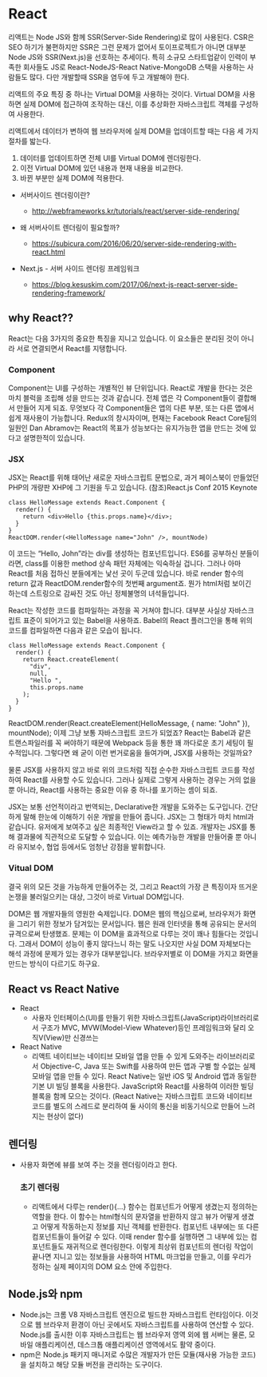 # React

리액트는 Node JS와 함께 SSR(Server-Side Rendering)로 많이 사용된다. CSR은 SEO 하기가 불편하지만 SSR은 그런 문제가 없어서 토이프로젝트가 아니면 
대부분 Node JS와 SSR(Next.js)을 선호하는 추세이다.
특히 소규모 스타트업같이 인력이 부족한 회사들도 JS로 React-NodeJS-React Native-MongoDB 스택을 사용하는 사람들도 많다.
다만 개발할때 SSR을 염두에 두고 개발해야 한다.

리액트의 주요 특징 중 하나는 Virtual DOM을 사용하는 것이다. Virtual DOM을 사용하면 실제 DOM에 접근하여 조작하는 대신, 이를 추상화한 자바스크립트 객체를 구성하여 사용한다.

리액트에서 데이터가 변하여 웹 브라우저에 실제 DOM을 업데이트할 때는 다음 세 가지 절차를 밟는다.
1. 데이터를 업데이트하면 전체 UI를 Virtual DOM에 렌더링한다.
1. 이전 Virtual DOM에 있던 내용과 현재 내용을 비교한다.
1. 바뀐 부분만 실제 DOM에 적용한다.


* 서버사이드 렌더링이란?
  - http://webframeworks.kr/tutorials/react/server-side-rendering/

* 왜 서버사이트 렌더링이 필요할까?
  - https://subicura.com/2016/06/20/server-side-rendering-with-react.html

* Next.js - 서버 사이드 렌더링 프레임워크
  - https://blog.kesuskim.com/2017/06/next-js-react-server-side-rendering-framework/

## why React??
React는 다음 3가지의 중요한 특징을 지니고 있습니다. 이 요소들은 분리된 것이 아니라 서로 연결되면서 React를 지탱합니다.
### Component
Component는 UI를 구성하는 개별적인 뷰 단위입니다. React로 개발을 한다는 것은 마치 블럭을 조립해 성을 만드는 것과 같습니다. 전체 앱은 각 Component들이 결합해서 만들어 지게 되죠. 무엇보다 각 Component들은 앱의 다른 부분, 또는 다른 앱에서 쉽게 재사용이 가능합니다. Redux의 창시자이며, 현재는 Facebook React Core팀의 일원인 Dan Abramov는 React의 목표가 성능보다는 유지가능한 앱을 만드는 것에 있다고 설명한적이 있습니다.

### JSX
JSX는 React를 위해 태어난 새로운 자바스크립트 문법으로, 과거 페이스북이 만들었던 PHP의 개량판 XHP에 그 기원을 두고 있습니다. (참조)React.js Conf 2015 Keynote
```
class HelloMessage extends React.Component {
  render() {
    return <div>Hello {this.props.name}</div>;
  }
}
ReactDOM.render(<HelloMessage name="John" />, mountNode)
```
이 코드는 “Hello, John”라는 div를 생성하는 컴포넌트입니다. ES6를 공부하신 분들이라면, class를 이용한 method 상속 패턴 자체에는 익숙하실 겁니다. 그러나 아마 React를 처음 접하신 분들에게는 낯선 곳이 두군데 있습니다. 바로 render 함수의 return 값과 ReactDOM.render함수의 첫번째 argument죠. 뭔가 html처럼 보이긴 하는데 스트링으로 감싸진 것도 아닌 정체불명의 녀석들입니다.

React는 작성한 코드를 컴파일하는 과정을 꼭 거쳐야 합니다. 대부분 사실상 자바스크립트 표준이 되어가고 있는 Babel을 사용하죠. Babel의 React 플러그인을 통해 위의 코드를 컴파일하면 다음과 같은 모습이 됩니다.

```
class HelloMessage extends React.Component {
  render() {
    return React.createElement(
      "div",
      null,
      "Hello ",
      this.props.name
    );
  }
}
```
ReactDOM.render(React.createElement(HelloMessage, { name: "John" }), mountNode);
이제 그냥 보통 자바스크립트 코드가 되었죠? React는 Babel과 같은 트랜스파일러를 꼭 써야하기 때문에 Webpack 등을 통한 꽤 까다로운 초기 세팅이 필수적입니다. 그렇다면 왜 굳이 이런 번거로움을 들여가며, JSX를 사용하는 것일까요?

물론 JSX를 사용하지 않고 바로 위의 코드처럼 직접 순수한 자바스크립트 코드를 작성하여 React를 사용할 수도 있습니다. 그러나 실제로 그렇게 사용하는 경우는 거의 없을 뿐 아니라, React를 사용하는 중요한 이유 중 하나를 포기하는 셈이 되죠.

JSX는 보통 선언적이라고 번역되는, Declarative한 개발을 도와주는 도구입니다. 간단하게 말해 한눈에 이해하기 쉬운 개발을 만들어 줍니다. JSX는 그 형태가 마치 html과 같습니다. 유저에게 보여주고 싶은 최종적인 View라고 할 수 있죠. 개발자는 JSX를 통해 결과물에 직관적으로 도달할 수 있습니다. 이는 예측가능한 개발을 만들어줄 뿐 아니라 유지보수, 협업 등에서도 엄청난 강점을 발휘합니다.

### Vitual DOM
결국 위의 모든 것을 가능하게 만들어주는 것, 그리고 React의 가장 큰 특징이자 뜨거운 논쟁을 불러일으키는 대상, 그것이 바로 Virtual DOM입니다.

DOM은 웹 개발자들의 영원한 숙제입니다. DOM은 웹의 핵심으로써, 브라우저가 화면을 그리기 위한 정보가 담겨있는 문서입니다. 웹은 원래 인터넷을 통해 공유되는 문서의 규격으로써 탄생했죠. 문제는 이 DOM을 효과적으로 다루는 것이 꽤나 힘들다는 것입니다. 그래서 DOM이 성능이 좋지 않다느니 하는 말도 나오지만 사실 DOM 자체보다는 해석 과정에 문제가 있는 경우가 대부분입니다. 브라우저별로 이 DOM을 가지고 화면을 만드는 방식이 다르기도 하구요.

## React vs React Native

* React
  - 사용자 인터페이스(UI)를 만들기 위한 자바스크립트(JavaScript)라이브러리로서 구조가 MVC, MVW(Model-View Whatever)등인 프레임워크와 달리 오직V(View)만 신경쓰는 
* React Native
  - 리액트 네이티브는 네이티브 모바일 앱을 만들 수 있게 도와주는 라이브러리로서 Objective-C, Java 또는 Swift를 사용하여 만든 앱과 구별 할 수없는 실제 모바일 앱을 만들 수 있다.  React Native는 일반 iOS 및 Android 앱과 동일한 기본 UI 빌딩 블록을 사용한다. JavaScript와 React를 사용하여 이러한 빌딩 블록을 함께 모으는 것이다. (React Native는 자바스크립트 코드와 네이티브 코드를 별도의 스레드로 분리하여 둘 사이의 통신을 비동기식으로 만들어 느려지는 현상이 없다)

## 렌더링
* 사용자 화면에 뷰를 보여 주는 것을 렌더링이라고 한다.
  ### 초기 렌더링
  * 리액트에서 다루는 render(){...} 함수는 컴포넌트가 어떻게 생겼는지 정의하는 역할을 한다. 이 함수는 html형식의 문자열을 반환하지 않고 뷰가 어떻게 생겼고 어떻게 작동하는지 정보를 지닌 객체를 반환한다. 컴포넌트 내부에는 또 다른 컴포넌트들이 들어갈 수 있다. 이때 render 함수를 실행하면 그 내부에 있는 컴포넌트들도 재귀적으로 렌더링한다. 이렇게 최상위 컴포넌트의 렌더링 작업이 끝나면 지니고 있는 정보들을 사용하여 HTML 마크업을 만들고, 이를 우리가 정하는 실제 페이지의 DOM 요소 안에 주입한다.

## Node.js와 npm
* Node.js는 크롬 V8 자바스크립트 엔진으로 빌드한 자바스크립트 런타임이다. 이것으로 웹 브라우저 환경이 아닌 곳에서도 자바스크립트를 사용하여 연산할 수 있다. Node.js를 출시한 이후 자바스크립트는 웹 브라우저 영역 외에 웹 서버는 물론, 모바일 애플리케이션, 데스크톱 애플리케이션 영역에서도 활약 중이다.
* npm은 Node.js 패키지 매니저로 수많은 개발자가 만든 모듈(재사용 가능한 코드)을 설치하고 해당 모듈 버전을 관리하는 도구이다.
